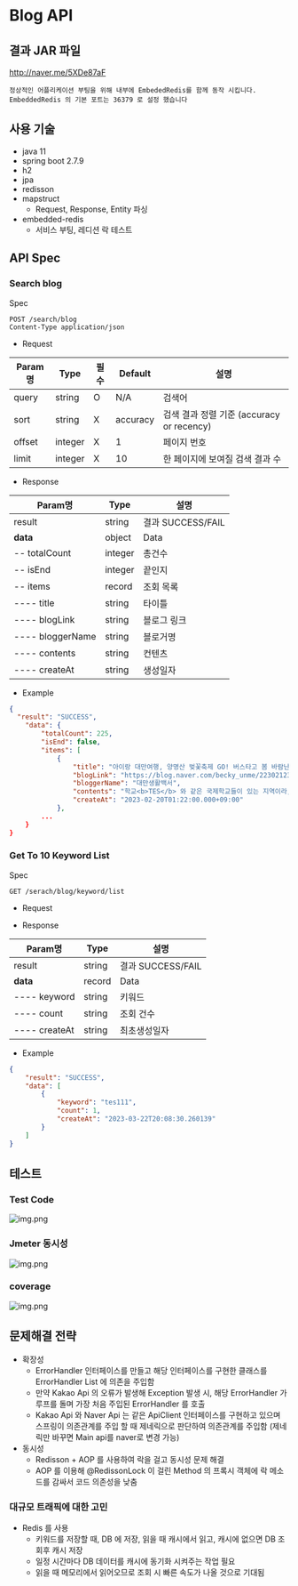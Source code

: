# Blog API

## 결과 JAR 파일
http://naver.me/5XDe87aF

```
정상적인 어플리케이션 부팅을 위해 내부에 EmbededRedis를 함께 동작 시킵니다.
EmbeddedRedis 의 기본 포트는 36379 로 설정 했습니다
```

## 사용 기술
* java 11
* spring boot 2.7.9
* h2
* jpa
* redisson
* mapstruct
  * Request, Response, Entity 파싱
* embedded-redis
  * 서비스 부팅, 레디션 락 테스트 

## API Spec

### Search blog
Spec
```
POST /search/blog
Content-Type application/json
```

* Request 

Param명 | 	Type | 필수 |	Default | 설명 |
------|----------|----------|------------ | -----|
query |	string    |	 O|	N/A  | 검색어
sort  |	string    |	 X | accuracy	| 검색 결과 정렬 기준 (accuracy or recency)
offset	| integer |	 X |	1 | 페이지 번호
limit	| integer |	 X | 10	| 한 페이지에 보여질 검색 결과 수

* Response

Param명 | 	Type |  설명 |
------|----------|--------- |
result |string    | 결과 SUCCESS/FAIL
**data**  |	object    | Data
 -- totalCount 	| integer | 총건수
 -- isEnd	| integer | 끝인지
 -- items	| record | 조회 목록
---- title	| string | 타이틀
---- blogLink	| string | 블로그 링크
---- bloggerName	| string | 블로거명
---- contents	| string | 컨텐츠
---- createAt	| string | 생성일자

* Example

```json
{
  "result": "SUCCESS",
    "data": {
        "totalCount": 225,
        "isEnd": false,
        "items": [
            {
                "title": "아이랑 대만여행, 양명산 벚꽃축제 GO! 버스타고 봄 바람난 양명산 꽃시계 보러 가볼까 陽明花季",
                "blogLink": "https://blog.naver.com/becky_unme/223021233908",
                "bloggerName": "대만생활백서",
                "contents": "학교<b>TES</b> 와 같은 국제학교들이 있는 지역이라, 할로윈 축제할 적에는 아이들이 코스튬 입고 가게가게마다 사탕얻으러 다닌다고 바쁘다. ​ ​ 사진만 보면 순박한 시골풍경같은 이 길은 타이베이 대표산인 양명산陽明山으로 가는 길목 ​ ​ 도시 가까이에 있는 산이라 도로가 참 잘 닦여있다. ​ 양명산의 곳곳에는 숨겨진 보석...",
                "createAt": "2023-02-20T01:22:00.000+09:00"
            },
        ...
    }
}
```


### Get To 10 Keyword List 
Spec
```
GET /serach/blog/keyword/list
```

* Request

* Response

Param명 | 	Type |  설명 |
------|----------|--------- |
result |string    | 결과 SUCCESS/FAIL
**data**  |	record    | Data
---- keyword	| string | 키워드
---- count	| string | 조회 건수
---- createAt	| string | 최초생성일자


* Example

```json
{
    "result": "SUCCESS",
    "data": [
        {
            "keyword": "tes111",
            "count": 1,
            "createAt": "2023-03-22T20:08:30.260139"
        }
    ]
}
```


## 테스트

### Test Code
![img.png](img/img2.png)

### Jmeter 동시성
![img.png](img/img.png)

### coverage
![img.png](img/img3.png)

## 문제해결 전략
* 확장성
   - ErrorHandler 인터페이스를 만들고 해당 인터페이스를 구현한 클래스를 ErrorHandler List 에 의존을 주입함
   - 만약 Kakao Api 의 오류가 발생해 Exception 발생 시, 해당 ErrorHandler 가 루프를 돌며 가장 처음 주입된 ErrorHandler 를 호출
   - Kakao Api 와 Naver Api 는 같은 ApiClient 인터페이스를 구현하고 있으며 스프링이 의존관계를 주입 할 때 제네릭으로 판단하여 의존관계를 주입함 (제네릭만 바꾸면 Main api를 naver로 변경 가능)
* 동시성
   - Redisson + AOP 를 사용하여 락을 걸고 동시성 문제 해결
   - AOP 를 이용해 @RedissonLock 이 걸린 Method 의 프록시 객체에 락 메소드를 감싸서 코드 의존성을 낮춤


### 대규모 트래픽에 대한 고민
* Redis 를 사용
  * 키워드를 저장할 때, DB 에 저장, 읽을 때 캐시에서 읽고, 캐시에 없으면 DB 조회후 캐시 저장 
  * 일정 시간마다 DB 데이터를 캐시에 동기화 시켜주는 작업 필요 
  * 읽을 때 메모리에서 읽어오므로 조회 시 빠른 속도가 나올 것으로 기대됨

